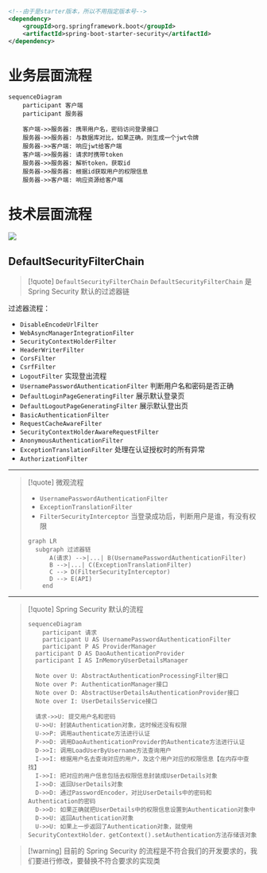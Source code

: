 ```xml
<!--由于是starter版本，所以不用指定版本号-->  
<dependency>  
    <groupId>org.springframework.boot</groupId>  
    <artifactId>spring-boot-starter-security</artifactId>  
</dependency>
```

# 业务层面流程
```mermaid
sequenceDiagram
    participant 客户端
    participant 服务器

	客户端->>服务器: 携带用户名，密码访问登录接口
	服务器->>服务器: 与数据库对比，如果正确，则生成一个jwt令牌
	服务器->>客户端: 响应jwt给客户端
	客户端->>服务器: 请求时携带token
	服务器->>服务器: 解析token，获取id
	服务器->>服务器: 根据id获取用户的权限信息
	服务器->>客户端: 响应资源给客户端
```

# 技术层面流程
![](https://obsidian-1307744200.cos.ap-guangzhou.myqcloud.com/%E5%9B%BE%E7%89%87/202405011422457.png)

## DefaultSecurityFilterChain
>[!quote] `DefaultSecurityFilterChain`
>`DefaultSecurityFilterChain` 是 Spring Security 默认的过滤器链

过滤器流程：
- `DisableEncodeUrlFilter` 
- `WebAsyncManagerIntegrationFilter` 
- `SecurityContextHolderFilter` 
- `HeaderWriterFilter` 
- `CorsFilter` 
- `CsrfFilter`
- `LogoutFilter` 实现登出流程
- `UsernamePasswordAuthenticationFilter` 判断用户名和密码是否正确
- `DefaultLoginPageGeneratingFilter` 展示默认登录页
- `DefaultLogoutPageGeneratingFilter` 展示默认登出页
- `BasicAuthenticationFilter` 
- `RequestCacheAwareFilter`
- `SecurityContextHolderAwareRequestFilter`
- `AnonymousAuthenticationFilter`
- `ExceptionTranslationFilter` 处理在认证授权时的所有异常
- `AuthorizationFilter` 


---


>[!quote] 微观流程
> - `UsernamePasswordAuthenticationFilter` 
> - `ExceptionTranslationFilter` 
> - `FilterSecurityInterceptor` 当登录成功后，判断用户是谁，有没有权限
> 
> ```mermaid
> graph LR
> 	subgraph 过滤器链
> 	    A(请求) -->|...| B(UsernamePasswordAuthenticationFilter)
> 	    B -->|...| C(ExceptionTranslationFilter)
> 	    C --> D(FilterSecurityInterceptor)
> 	    D --> E(API)
>     end
> ```

---

>[!quote] Spring Security 默认的流程
> ```mermaid
> sequenceDiagram
>     participant 请求
>     participant U AS UsernamePasswordAuthenticationFilter
>     participant P AS ProviderManager
> 	participant D AS DaoAuthenticationProvider
> 	participant I AS InMemoryUserDetailsManager
> 
> 	Note over U: AbstractAuthenticationProcessingFilter接口
> 	Note over P: AuthenticationManager接口
> 	Note over D: AbstractUserDetailsAuthenticationProvider接口
> 	Note over I: UserDetailsService接口
> 
> 	请求->>U: 提交用户名和密码
> 	U->>U: 封装Authentication对象，这时候还没有权限
> 	U->>P: 调用authenticate方法进行认证
> 	P->>D: 调用DaoAuthenticationProvider的Authenticate方法进行认证
> 	D->>I: 调用LoadUserByUsername方法查询用户
> 	I->>I: 根据用户名去查询对应的用户，及这个用户对应的权限信息【在内存中查找】
> 	I->>I: 把对应的用户信息包括去权限信息封装成UserDetails对象
> 	I->>D: 返回UserDetails对象
> 	D->>D: 通过PasswordEncoder，对比UserDetails中的密码和Authentication的密码
> 	D->>D: 如果正确就把UserDetails中的权限信息设置到Authentication对象中
> 	D->>U: 返回Authentication对象
> 	U->>U: 如果上一步返回了Authentication对象，就使用SecurityContextHolder．getContext().setAuthentication方法存储该对象
> ```

>[!warning] 目前的 Spring Security 的流程是不符合我们的开发要求的，我们要进行修改，要替换不符合要求的实现类






























